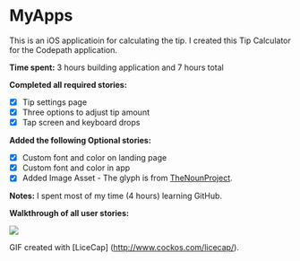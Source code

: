 # MyApps

This is an iOS applicatioin for calculating the tip. 
I created this Tip Calculator for the Codepath application.

**Time spent:** 
3 hours building application and 7 hours total

**Completed all required stories:**

- [x] Tip settings page
- [x] Three options to adjust tip amount
- [x] Tap screen and keyboard drops

**Added the following Optional stories:**

- [x] Custom font and color on landing page
- [x] Custom font and color in app
- [x] Added Image Asset - The glyph is from [TheNounProject](http://www.thenounproject.com).

**Notes:**
I spent most of my time (4 hours) learning GitHub.

**Walkthrough of all user stories:**

<img src="https://cloud.githubusercontent.com/assets/11452076/6766695/10e25074-cfce-11e4-929f-f5ba52b2f0dd.gif"/>

GIF created with [LiceCap] (http://www.cockos.com/licecap/). 

